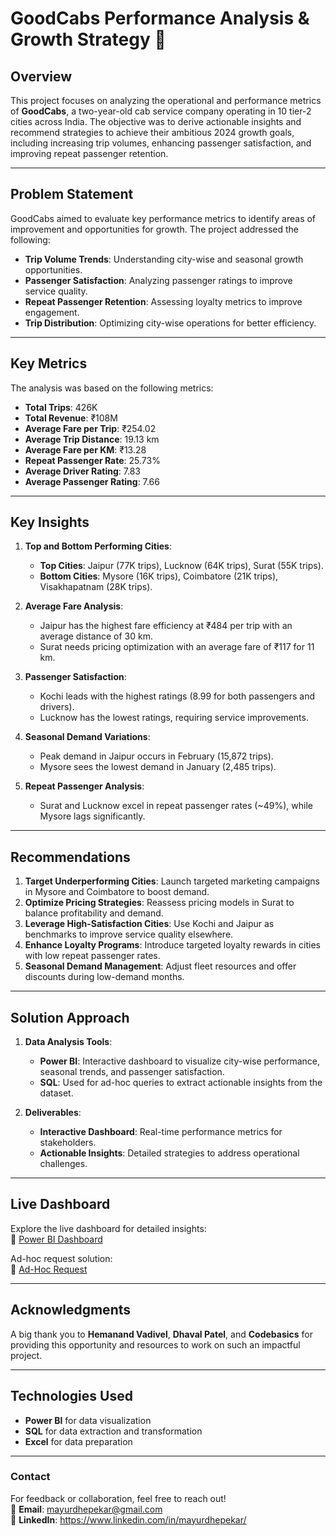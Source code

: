 # GoodCabs Performance Analysis & Growth Strategy 🚖

## Overview  
This project focuses on analyzing the operational and performance metrics of **GoodCabs**, a two-year-old cab service company operating in 10 tier-2 cities across India. The objective was to derive actionable insights and recommend strategies to achieve their ambitious 2024 growth goals, including increasing trip volumes, enhancing passenger satisfaction, and improving repeat passenger retention.  

---

## Problem Statement  
GoodCabs aimed to evaluate key performance metrics to identify areas of improvement and opportunities for growth. The project addressed the following:  
- **Trip Volume Trends**: Understanding city-wise and seasonal growth opportunities.  
- **Passenger Satisfaction**: Analyzing passenger ratings to improve service quality.  
- **Repeat Passenger Retention**: Assessing loyalty metrics to improve engagement.  
- **Trip Distribution**: Optimizing city-wise operations for better efficiency.  

---

## Key Metrics  
The analysis was based on the following metrics:  
- **Total Trips**: 426K  
- **Total Revenue**: ₹108M  
- **Average Fare per Trip**: ₹254.02  
- **Average Trip Distance**: 19.13 km  
- **Average Fare per KM**: ₹13.28  
- **Repeat Passenger Rate**: 25.73%  
- **Average Driver Rating**: 7.83  
- **Average Passenger Rating**: 7.66  

---

## Key Insights  
1. **Top and Bottom Performing Cities**:  
   - **Top Cities**: Jaipur (77K trips), Lucknow (64K trips), Surat (55K trips).  
   - **Bottom Cities**: Mysore (16K trips), Coimbatore (21K trips), Visakhapatnam (28K trips).  

2. **Average Fare Analysis**:  
   - Jaipur has the highest fare efficiency at ₹484 per trip with an average distance of 30 km.  
   - Surat needs pricing optimization with an average fare of ₹117 for 11 km.  

3. **Passenger Satisfaction**:  
   - Kochi leads with the highest ratings (8.99 for both passengers and drivers).  
   - Lucknow has the lowest ratings, requiring service improvements.  

4. **Seasonal Demand Variations**:  
   - Peak demand in Jaipur occurs in February (15,872 trips).  
   - Mysore sees the lowest demand in January (2,485 trips).  

5. **Repeat Passenger Analysis**:  
   - Surat and Lucknow excel in repeat passenger rates (~49%), while Mysore lags significantly.  

---

## Recommendations  
1. **Target Underperforming Cities**: Launch targeted marketing campaigns in Mysore and Coimbatore to boost demand.  
2. **Optimize Pricing Strategies**: Reassess pricing models in Surat to balance profitability and demand.  
3. **Leverage High-Satisfaction Cities**: Use Kochi and Jaipur as benchmarks to improve service quality elsewhere.  
4. **Enhance Loyalty Programs**: Introduce targeted loyalty rewards in cities with low repeat passenger rates.  
5. **Seasonal Demand Management**: Adjust fleet resources and offer discounts during low-demand months.  

---

## Solution Approach  
1. **Data Analysis Tools**:  
   - **Power BI**: Interactive dashboard to visualize city-wise performance, seasonal trends, and passenger satisfaction.  
   - **SQL**: Used for ad-hoc queries to extract actionable insights from the dataset.  

2. **Deliverables**:  
   - **Interactive Dashboard**: Real-time performance metrics for stakeholders.  
   - **Actionable Insights**: Detailed strategies to address operational challenges.  

---

## Live Dashboard  
Explore the live dashboard for detailed insights:  
🔗 [Power BI Dashboard](https://shorturl.at/EZ77o)  

Ad-hoc request solution:  
🔗 [Ad-Hoc Request](https://shorturl.at/P7YBn)  

---

## Acknowledgments  
A big thank you to **Hemanand Vadivel**, **Dhaval Patel**, and **Codebasics** for providing this opportunity and resources to work on such an impactful project.  

---

## Technologies Used  
- **Power BI** for data visualization  
- **SQL** for data extraction and transformation  
- **Excel** for data preparation  

---

### Contact  
For feedback or collaboration, feel free to reach out!  
📧 **Email**: mayurdhepekar@gmail.com  
🔗 **LinkedIn**: https://www.linkedin.com/in/mayurdhepekar/
